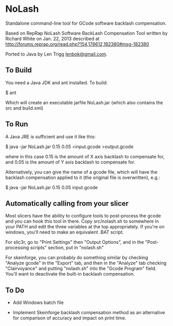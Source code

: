 NoLash
======

Standalone command-line tool for GCode software backlash compensation.

Based on RepRap NoLash Software BackLash Compensation Tool written by
Richard White on Jan. 22, 2013 described at
http://forums.reprap.org/read.php?154,178612,182380#msg-182380

Ported to Java by Len Trigg <lenbok@gmail.com>.


To Build
--------

You need a Java JDK and ant installed. To build:

$ ant

Which will create an executable jarfile NoLash.jar (which also
contains the src and build.xml)


To Run
------

A Java JRE is sufficient and use it like this:

$ java -jar NoLash.jar 0.15 0.05 <input.gcode >output.gcode

where in this case 0.15 is the amount of X axis backlash to compensate
for, and 0.05 is the amount of Y axis backlash to compensate for.

Alternatively, you can give the name of a gcode file, which will have
the backlash compensation applied to it (the original file is
overwritten), e.g.:

$ java -jar NoLash.jar 0.15 0.05 input.gcode


Automatically calling from your slicer
--------------------------------------

Most slicers have the ability to configure tools to post-process the
gcode and you can hook this tool in there. Copy src/nolash.sh to
somewhere in your PATH and edit the three variables at the top
appropriately. If you're on windows, you'll need to make an equivalent
.BAT script.

For slic3r, go to "Print Settings" then "Output Options", and in the
"Post-processing scripts" section, put in "nolash.sh"

For skeinforge, you can probably do something similar by checking
"Analyze gcode" in the "Export" tab, and then in the "Analyze" tab
checking "Clairvoyance" and putting "nolash.sh" into the "Gcode
Program" field. You'll want to deactivate the built-in backlash
compensation.


To Do
-----

+ Add Windows batch file 

+ Implement Skeinforge backlash compensation method as an alternative
  for comparison of accuracy and impact on print time.

